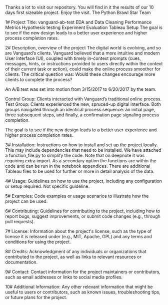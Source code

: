 Thanks a lot to visit our repository.
You will find in it the results of our 10 days first sizeable project.
Enjoy the visit.
The Python Brawl Star Team

1# Project Title: vanguard-ab-test
EDA and Data Cleaning Performance Metrics Hypothesis testing Experiment Evaluation Tableau Setup
The goal is to see if the new design leads to a better user experience and higher process completion rates.

2# Description, overview of the project
The digital world is evolving, and so are Vanguard’s clients. Vanguard believed that a more intuitive and modern User Interface (UI), coupled with timely in-context prompts (cues, messages, hints, or instructions provided to users directly within the context of their current task or action), could make the online process smoother for clients. The critical question was: Would these changes encourage more clients to complete the process?

An A/B test was set into motion from 3/15/2017 to 6/20/2017 by the team.

Control Group: Clients interacted with Vanguard’s traditional online process.
Test Group: Clients experienced the new, spruced-up digital interface.
Both groups navigated through an identical process sequence: an initial page, three subsequent steps, and finally, a confirmation page signaling process completion.

The goal is to see if the new design leads to a better user experience and higher process completion rates.

3# Installation: Instructions on how to install and set up the project locally. This may include dependencies that need to be installed.
We have attached a function_file.py to simplify the code. Note that on deepnote it was requiring extra import. As a secondary option the functions are within the code and can be run in the notebook appendices.
There are additional Tableau files to be used for further or more in detail analysis of the data.

4# Usage: Guidelines on how to use the project, including any configuration or setup required.
Not specific guideline.

5# Examples: Code examples or usage scenarios to illustrate how the project can be used.

6# Contributing: Guidelines for contributing to the project, including how to report bugs, suggest improvements, or submit code changes (e.g., through pull requests).

7# License: Information about the project's license, such as the type of license it is released under (e.g., MIT, Apache, GPL) and any terms and conditions for using the project.

8# Credits: Acknowledgment of any individuals or organizations that contributed to the project, as well as links to relevant resources or documentation.

9# Contact: Contact information for the project maintainers or contributors, such as email addresses or links to social media profiles.

10# Additional Information: Any other relevant information that might be useful to users or contributors, such as known issues, troubleshooting tips, or future plans for the project.
